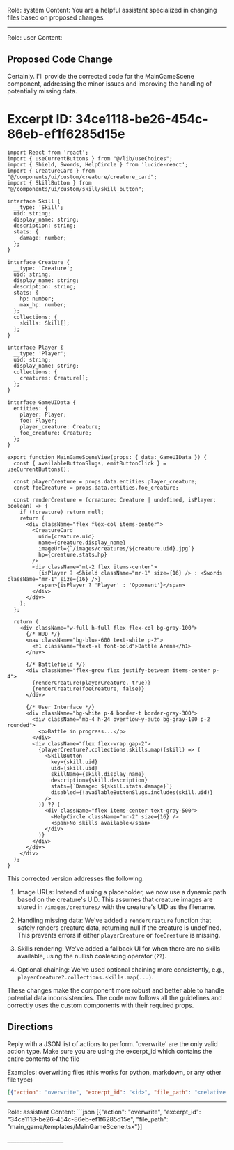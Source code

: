 Role: system
Content: You are a helpful assistant specialized in changing files based on proposed changes.
__________________
Role: user
Content: 
## Proposed Code Change
Certainly. I'll provide the corrected code for the MainGameScene component, addressing the minor issues and improving the handling of potentially missing data.

# Excerpt ID: 34ce1118-be26-454c-86eb-ef1f6285d15e
```tsx main_game/templates/MainGameScene.tsx
import React from 'react';
import { useCurrentButtons } from "@/lib/useChoices";
import { Shield, Swords, HelpCircle } from 'lucide-react';
import { CreatureCard } from "@/components/ui/custom/creature/creature_card";
import { SkillButton } from "@/components/ui/custom/skill/skill_button";

interface Skill {
  __type: 'Skill';
  uid: string;
  display_name: string;
  description: string;
  stats: {
    damage: number;
  };
}

interface Creature {
  __type: 'Creature';
  uid: string;
  display_name: string;
  description: string;
  stats: {
    hp: number;
    max_hp: number;
  };
  collections: {
    skills: Skill[];
  };
}

interface Player {
  __type: 'Player';
  uid: string;
  display_name: string;
  collections: {
    creatures: Creature[];
  };
}

interface GameUIData {
  entities: {
    player: Player;
    foe: Player;
    player_creature: Creature;
    foe_creature: Creature;
  };
}

export function MainGameSceneView(props: { data: GameUIData }) {
  const { availableButtonSlugs, emitButtonClick } = useCurrentButtons();

  const playerCreature = props.data.entities.player_creature;
  const foeCreature = props.data.entities.foe_creature;

  const renderCreature = (creature: Creature | undefined, isPlayer: boolean) => {
    if (!creature) return null;
    return (
      <div className="flex flex-col items-center">
        <CreatureCard
          uid={creature.uid}
          name={creature.display_name}
          imageUrl={`/images/creatures/${creature.uid}.jpg`}
          hp={creature.stats.hp}
        />
        <div className="mt-2 flex items-center">
          {isPlayer ? <Shield className="mr-1" size={16} /> : <Swords className="mr-1" size={16} />}
          <span>{isPlayer ? 'Player' : 'Opponent'}</span>
        </div>
      </div>
    );
  };

  return (
    <div className="w-full h-full flex flex-col bg-gray-100">
      {/* HUD */}
      <nav className="bg-blue-600 text-white p-2">
        <h1 className="text-xl font-bold">Battle Arena</h1>
      </nav>

      {/* Battlefield */}
      <div className="flex-grow flex justify-between items-center p-4">
        {renderCreature(playerCreature, true)}
        {renderCreature(foeCreature, false)}
      </div>

      {/* User Interface */}
      <div className="bg-white p-4 border-t border-gray-300">
        <div className="mb-4 h-24 overflow-y-auto bg-gray-100 p-2 rounded">
          <p>Battle in progress...</p>
        </div>
        <div className="flex flex-wrap gap-2">
          {playerCreature?.collections.skills.map((skill) => (
            <SkillButton
              key={skill.uid}
              uid={skill.uid}
              skillName={skill.display_name}
              description={skill.description}
              stats={`Damage: ${skill.stats.damage}`}
              disabled={!availableButtonSlugs.includes(skill.uid)}
            />
          )) ?? (
            <div className="flex items-center text-gray-500">
              <HelpCircle className="mr-2" size={16} />
              <span>No skills available</span>
            </div>
          )}
        </div>
      </div>
    </div>
  );
}
```

This corrected version addresses the following:

1. Image URLs: Instead of using a placeholder, we now use a dynamic path based on the creature's UID. This assumes that creature images are stored in `/images/creatures/` with the creature's UID as the filename.

2. Handling missing data: We've added a `renderCreature` function that safely renders creature data, returning null if the creature is undefined. This prevents errors if either `playerCreature` or `foeCreature` is missing.

3. Skills rendering: We've added a fallback UI for when there are no skills available, using the nullish coalescing operator (`??`).

4. Optional chaining: We've used optional chaining more consistently, e.g., `playerCreature?.collections.skills.map(...)`.

These changes make the component more robust and better able to handle potential data inconsistencies. The code now follows all the guidelines and correctly uses the custom components with their required props.

## Directions
Reply with a JSON list of actions to perform. 'overwrite' are the only valid action type. 
Make sure you are using the excerpt_id which contains the entire contents of the file

Examples:
overwriting files (this works for python, markdown, or any other file type)
```json output_example1
[{"action": "overwrite", "excerpt_id": "<id>", "file_path": "<relative file path>"}]
```

__________________
Role: assistant
Content: ```json
[{"action": "overwrite", "excerpt_id": "34ce1118-be26-454c-86eb-ef1f6285d15e", "file_path": "main_game/templates/MainGameScene.tsx"}]
```
__________________
